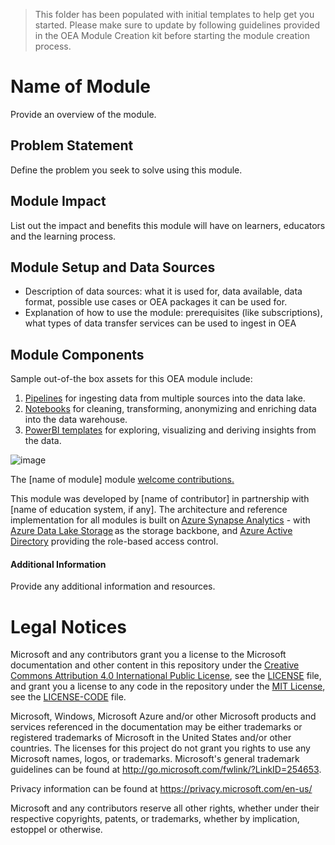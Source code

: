 > This folder has been populated with initial templates to help get you started. Please
> make sure to update by following guidelines provided in the OEA Module Creation kit before starting the module creation process.

# Name of Module
Provide an overview of the module.

## Problem Statement
Define the problem you seek to solve using this module.

## Module Impact
List out the impact and benefits this module will have on learners, educators and the learning process.

## Module Setup and Data Sources
- Description of data sources: what it is used for, data available, data format, possible use cases or OEA packages it can be used for.
- Explanation of how to use the module: prerequisites (like subscriptions), what types of data transfer services can be used to ingest in OEA

## Module Components 
Sample out-of-the box assets for this OEA module include: 
1. [Pipelines](https://github.com/microsoft/OpenEduAnalytics/tree/main/modules/creation_kit/pipelines) for ingesting data from multiple sources into the data lake.
2. [Notebooks](https://github.com/microsoft/OpenEduAnalytics/tree/main/modules/creation_kit/notebooks) for cleaning, transforming, anonymizing and enriching data into the data warehouse.
3. [PowerBI templates](https://github.com/microsoft/OpenEduAnalytics/tree/main/modules/creation_kit/powerbi) for exploring, visualizing and deriving insights from the data.

![image](https://github.com/microsoft/OpenEduAnalytics/blob/0ef79e7554e897c70a25149dd5c6a32cc42c494f/modules/creation_kit/docs/Sample_PowerBI_Dashboard.png) 

The [name of module] module [welcome contributions.](https://github.com/microsoft/OpenEduAnalytics/blob/main/CONTRIBUTING.md) 

This module was developed by [name of contributor] in partnership with [name of education system, if any]. The architecture and reference implementation for all modules is built on [Azure Synapse Analytics](https://azure.microsoft.com/en-us/services/synapse-analytics/) - with [Azure Data Lake Storage](https://docs.microsoft.com/en-us/azure/storage/blobs/data-lake-storage-introduction) as the storage backbone,  and [Azure Active Directory](https://azure.microsoft.com/en-us/services/active-directory/) providing the role-based access control.

#### Additional Information
Provide any additional information and resources.

# Legal Notices

Microsoft and any contributors grant you a license to the Microsoft documentation and other content
in this repository under the [Creative Commons Attribution 4.0 International Public License](https://creativecommons.org/licenses/by/4.0/legalcode),
see the [LICENSE](LICENSE) file, and grant you a license to any code in the repository under the [MIT License](https://opensource.org/licenses/MIT), see the
[LICENSE-CODE](LICENSE-CODE) file.

Microsoft, Windows, Microsoft Azure and/or other Microsoft products and services referenced in the documentation
may be either trademarks or registered trademarks of Microsoft in the United States and/or other countries.
The licenses for this project do not grant you rights to use any Microsoft names, logos, or trademarks.
Microsoft's general trademark guidelines can be found at http://go.microsoft.com/fwlink/?LinkID=254653.

Privacy information can be found at https://privacy.microsoft.com/en-us/

Microsoft and any contributors reserve all other rights, whether under their respective copyrights, patents,
or trademarks, whether by implication, estoppel or otherwise.
